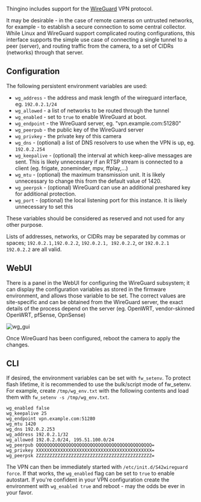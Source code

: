 Thingino includes support for the [WireGuard](https://www.wireguard.com/) VPN protocol.

It may be desirable - in the case of remote cameras on untrusted networks, for example - to establish a secure connection to some central collector. While Linux and WireGuard support complicated routing configurations, this interface supports the simple use case of connecting a single tunnel to a peer (server), and routing traffic from the camera, to a set of CIDRs (networks) through that server.

## Configuration
The following persistent environment variables are used:

* `wg_address` - the address and mask length of the wireguard interface, eg. `192.0.2.1/24`
* `wg_allowed` - a list of networks to be routed through the tunnel
* `wg_enabled` - set to `true` to enable WireGuard at boot.
* `wg_endpoint` - the WireGuard server, eg. "vpn.example.com:51280"
* `wg_peerpub` - the public key of the WireGuard server
* `wg_privkey` - the private key of this camera
* `wg_dns` - (optional) a list of DNS resolvers to use when the VPN is up, eg. `192.0.2.254`
* `wg_keepalive` - (optional) the interval at which keep-alive messages are sent. This is likely unnecessary if an RTSP stream is connected to a client (eg. frigate, zoneminder, mpv, ffplay,...)
* `wg_mtu` - (optional) the maximum transmission unit. It is likely unnecessary to change this from the default value of 1420.
* `wg_peerpsk` - (optional) WireGuard can use an additional preshared key for additional protection.
* `wg_port` - (optional) the local listening port for this instance. It is likely unnecessary to set this

These variables should be considered as reserved and not used for any other purpose.

Lists of addresses, networks, or CIDRs may be separated by commas or spaces; `192.0.2.1,192.0.2.2`, `192.0.2.1, 192.0.2.2`, or `192.0.2.1 192.0.2.2` are all valid.

## WebUI

There is a panel in the WebUI for configuring the WireGuard subsystem; it can display the configuration variables as stored in the firmware environment, and allows those variable to be set. The correct values are site-specific and can be obtained from the WireGuard server, the exact details of the process depend on the server (eg. OpenWRT, vendor-skinned OpenWRT, pfSense, OpnSense)

![wg_gui](https://github.com/user-attachments/assets/e31d409c-28fc-4c99-9de5-44e79aff784b)

Once WireGuard has been configured, reboot the camera to apply the changes.

## CLI

If desired, the environment variables can be set with `fw_setenv`. To protect flash lifetime, it is recommended to use the bulk/script mode of fw_setenv. For example, create `/tmp/wg_env.txt` with the following contents and load them with `fw_setenv -s /tmp/wg_env.txt`.

```
wg_enabled false
wg_keepalive 25
wg_endpoint vpn.example.com:51280
wg_mtu 1420
wg_dns 192.0.2.253
wg_address 192.0.2.1/32
wg_allowed 192.0.2.0/24, 195.51.100.0/24
wg_peerpub QQQQQQQQQQQQQQQQQQQQQQQQQQQQQQQQQQQQQQQQQQQ=
wg_privkey XXXXXXXXXXXXXXXXXXXXXXXXXXXXXXXXXXXXXXXXXXX=
wg_peerpsk ZZZZZZZZZZZZZZZZZZZZZZZZZZZZZZZZZZZZZZZZZZZ=
```

The VPN can then be immediately started with `/etc/init.d/S42wireguard force`. If that works, the `wg_enabled` flag can be set to `true` to enable autostart. If you're confident in your VPN configuration create the environment with `wg_enabled true` and reboot - may the odds be ever in your favor.


